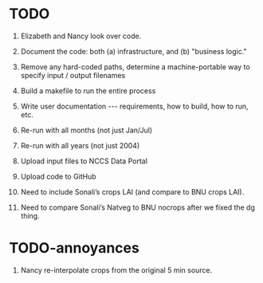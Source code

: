 
TODO
====

1. Elizabeth and Nancy look over code.

2. Document the code: both (a) infrastructure, and (b) "business logic."

3. Remove any hard-coded paths, determine a machine-portable way to specify input / output filenames

4. Build a makefile to run the entire process

5. Write user documentation --- requirements, how to build, how to run, etc.

6. Re-run with all months (not just Jan/Jul)

7. Re-run with all years (not just 2004)

8. Upload input files to NCCS Data Portal

9. Upload code to GitHub

10. Need to include Sonali’s crops LAI (and compare to BNU crops LAI).

11. Need to compare Sonali’s Natveg to BNU nocrops after we fixed the dg thing.

TODO-annoyances
===============
1.  Nancy re-interpolate crops from the original 5 min source.

